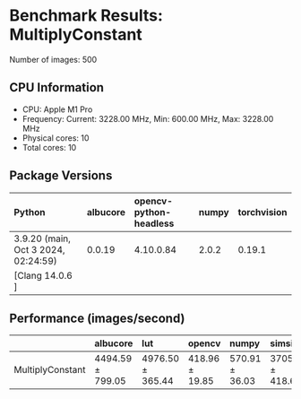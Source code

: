 # Benchmark Results: MultiplyConstant

Number of images: 500

## CPU Information

- CPU: Apple M1 Pro
- Frequency: Current: 3228.00 MHz, Min: 600.00 MHz, Max: 3228.00 MHz
- Physical cores: 10
- Total cores: 10

## Package Versions

| Python                                | albucore   | opencv-python-headless   | numpy   | torchvision   |
|:--------------------------------------|:-----------|:-------------------------|:--------|:--------------|
| 3.9.20 (main, Oct  3 2024, 02:24:59)  | 0.0.19     | 4.10.0.84                | 2.0.2   | 0.19.1        |
| [Clang 14.0.6 ]                       |            |                          |         |               |

## Performance (images/second)

|                  | albucore         | lut              | opencv         | numpy          | simsimd          |
|:-----------------|:-----------------|:-----------------|:---------------|:---------------|:-----------------|
| MultiplyConstant | 4494.59 ± 799.05 | 4976.50 ± 365.44 | 418.96 ± 19.85 | 570.91 ± 36.03 | 3705.46 ± 418.62 |
